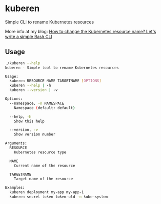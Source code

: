 # kuberen
Simple CLI to rename Kubernetes resources

More info at my blog: [How to change the Kubernetes resource name? Let's write a simple Bash CLI](https://k8sky.dev/index.php/2023/03/08/how-to-change-the-kubernetes-resource-name-lets-write-a-simple-bash-cli/)

## Usage

```bash
./kuberen --help
kuberen - Simple tool to rename Kubernetes resources

Usage:
  kuberen RESOURCE NAME TARGETNAME [OPTIONS]
  kuberen --help | -h
  kuberen --version | -v

Options:
  --namespace, -n NAMESPACE
    Namespace (default: default)

  --help, -h
    Show this help

  --version, -v
    Show version number

Arguments:
  RESOURCE
    Kubernetes resource type

  NAME
    Current name of the resource

  TARGETNAME
    Target name of the resource

Examples:
  kuberen deployment my-app my-app-1
  kuberen secret token token-old -n kube-system
```